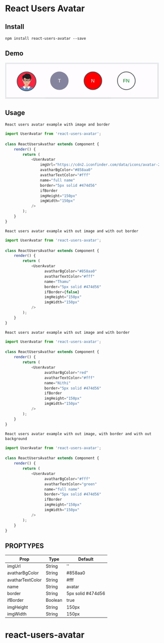# React Users Avatar
## Install
```
npm install react-users-avatar --save

```

## Demo
![Demo](https://github.com/Thamodaran/react-users-avatar/raw/master/demo.gif)

## Usage
```
React users avatar example with image and border
```
```js
import UserAvatar from 'react-users-avatar';

class ReactUsersAvathar extends Component {
    render() {
        return (
            <UserAvatar 
                imgUrl="https://cdn2.iconfinder.com/data/icons/avatar-2/512/oscar_boy-512.png"
                avatharBgColor="#858aa0"
                avatharTextColor="#fff"
                name="full name"
                border="5px solid #474d56"
                ifBorder
                imgHeight="150px"
                imgWidth="150px"
            />
        );
    }
}
```
```
React users avatar example with out image and with out border
```
```js
import UserAvatar from 'react-users-avatar';

class ReactUsersAvathar extends Component {
    render() {
        return (
            <UserAvatar 
                  avatharBgColor="#858aa0"
                  avatharTextColor="#fff"
                  name="Thamu"
                  border="5px solid #474d56"
                  ifBorder={false}
                  imgHeight="150px"
                  imgWidth="150px"
            />
        );
    }
}
```
```
React users avatar example with out image and with border
```
```js
import UserAvatar from 'react-users-avatar';

class ReactUsersAvathar extends Component {
    render() {
        return (
            <UserAvatar 
                  avatharBgColor="red"
                  avatharTextColor="#fff"
                  name="Nithi"
                  border="5px solid #474d56"
                  ifBorder
                  imgHeight="150px"
                  imgWidth="150px"
            />
        );
    }
}
```

```
React users avatar example with out image, with border and with out background
```
```js
import UserAvatar from 'react-users-avatar';

class ReactUsersAvathar extends Component {
    render() {
        return (
            <UserAvatar 
                  avatharBgColor="#fff"
                  avatharTextColor="green"
                  name="full name"
                  border="5px solid #474d56"
                  ifBorder
                  imgHeight="150px"
                  imgWidth="150px"
            />
        );
    }
}
```

## PROPTYPES
| Prop | Type | Default |
| ---- | ---- | ------- |
| imgUrl | String | '' |
| avatharBgColor | String | #858aa0 |
| avatharTextColor | String | #fff |
| name | String | avatar |
| border | String | 5px solid #474d56 |
| ifBorder | Boolean | true |
| imgHeight | String | 150px |
| imgWidth | String | 150px |
# react-users-avatar
